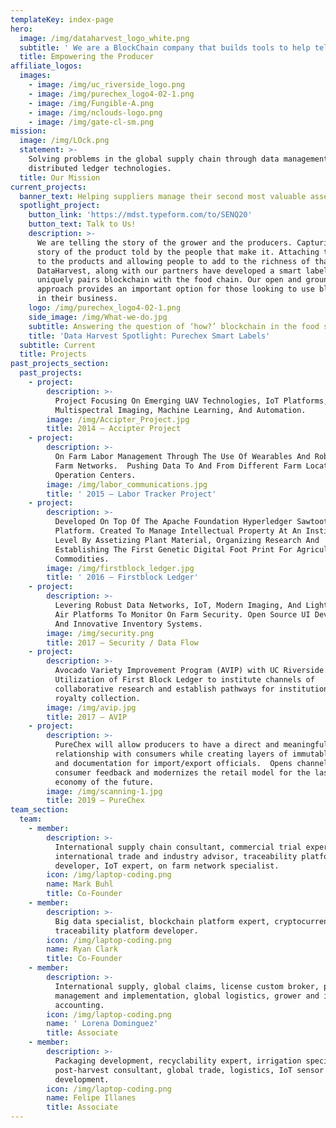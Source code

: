 ```yaml
---
templateKey: index-page
hero:
  image: /img/dataharvest_logo_white.png
  subtitle: ' We are a BlockChain company that builds tools to help tell the story of the products in your life'
  title: Empowering the Producer
affiliate_logos:
  images:
    - image: /img/uc_riverside_logo.png
    - image: /img/purechex_logo4-02-1.png
    - image: /img/Fungible-A.png
    - image: /img/nclouds-logo.png
    - image: /img/gate-cl-sm.png
mission:
  image: /img/LOck.png
  statement: >-
    Solving problems in the global supply chain through data management and 
    distributed ledger technologies.
  title: Our Mission
current_projects:
  banner_text: Helping suppliers manage their second most valuable asset… their data!
  spotlight_project:
    button_link: 'https://mdst.typeform.com/to/SENQ20'
    button_text: Talk to Us!
    description: >-
      We are telling the story of the grower and the producers. Capturing the
      story of the product told by the people that make it. Attaching that story
      to the products and allowing people to add to the richness of that story.
      DataHarvest, along with our partners have developed a smart label that
      uniquely pairs blockchain with the food chain. Our open and ground up
      approach provides an important option for those looking to use blockchain
      in their business.
    logo: /img/purechex_logo4-02-1.png
    side_image: /img/What-we-do.jpg
    subtitle: Answering the question of ‘how?’ blockchain in the food system
    title: 'Data Harvest Spotlight: Purechex Smart Labels'
  subtitle: Current
  title: Projects
past_projects_section:
  past_projects:
    - project:
        description: >-
          Project Focusing On Emerging UAV Technologies, IoT Platforms,
          Multispectral Imaging, Machine Learning, And Automation.
        image: /img/Accipter_Project.jpg
        title: 2014 – Accipter Project
    - project:
        description: >-
          On Farm Labor Management Through The Use Of Wearables And Robust On
          Farm Networks.  Pushing Data To And From Different Farm Locations And
          Operation Centers.
        image: /img/labor_communications.jpg
        title: ' 2015 – Labor Tracker Project'
    - project:
        description: >-
          Developed On Top Of The Apache Foundation Hyperledger Sawtooth
          Platform. Created To Manage Intellectual Property At An Institutional
          Level By Assetizing Plant Material, Organizing Research And
          Establishing The First Genetic Digital Foot Print For Agricultural
          Commodities.
        image: /img/firstblock_ledger.jpg
        title: ' 2016 – Firstblock Ledger'
    - project:
        description: >-
          Levering Robust Data Networks, IoT, Modern Imaging, And Lighter Than
          Air Platforms To Monitor On Farm Security. Open Source UI Development
          And Innovative Inventory Systems.
        image: /img/security.png
        title: 2017 – Security / Data Flow
    - project:
        description: >-
          Avocado Variety Improvement Program (AVIP) with UC Riverside. 
          Utilization of First Block Ledger to institute channels of
          collaborative research and establish pathways for institutional
          royalty collection.
        image: /img/avip.jpg
        title: 2017 – AVIP
    - project:
        description: >-
          PureChex will allow producers to have a direct and meaningful
          relationship with consumers while creating layers of immutable data
          and documentation for import/export officials.  Opens channels for
          consumer feedback and modernizes the retail model for the last mile
          economy of the future.
        image: /img/scanning-1.jpg
        title: 2019 – PureChex
team_section:
  team:
    - member:
        description: >-
          International supply chain consultant, commercial trial expert,
          international trade and industry advisor, traceability platform
          developer, IoT expert, on farm network specialist.
        icon: /img/laptop-coding.png
        name: Mark Buhl
        title: Co-Founder
    - member:
        description: >-
          Big data specialist, blockchain platform expert, cryptocurrency and
          traceability platform developer.  
        icon: /img/laptop-coding.png
        name: Ryan Clark
        title: Co-Founder
    - member:
        description: >-
          International supply, global claims, license custom broker, project
          management and implementation, global logistics, grower and import
          accounting.  
        icon: /img/laptop-coding.png
        name: ' Lorena Dominguez'
        title: Associate
    - member:
        description: >-
          Packaging development, recyclability expert, irrigation specialist,
          post-harvest consultant, global trade, logistics, IoT sensor
          development.
        icon: /img/laptop-coding.png
        name: Felipe Illanes
        title: Associate
---
```


